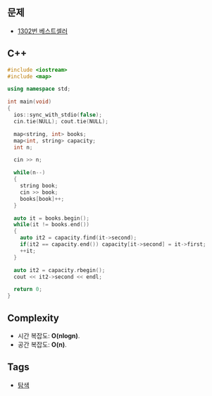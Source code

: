 ## 문제
- [1302번 베스트셀러](https://www.acmicpc.net/problem/1302)

## C++
```cpp
#include <iostream>
#include <map>

using namespace std;

int main(void)
{
  ios::sync_with_stdio(false);
  cin.tie(NULL); cout.tie(NULL);

  map<string, int> books;
  map<int, string> capacity;
  int n;

  cin >> n;

  while(n--)
  {
    string book;
    cin >> book;
    books[book]++;
  }

  auto it = books.begin();
  while(it != books.end())
  {
    auto it2 = capacity.find(it->second);
    if(it2 == capacity.end()) capacity[it->second] = it->first;
    ++it;
  }

  auto it2 = capacity.rbegin();
  cout << it2->second << endl;

  return 0;
}
```

## Complexity
- 시간 복잡도: <b>O(nlogn)</b>.
- 공간 복잡도: <b>O(n)</b>.

## Tags
- [탐색](https://github.com/myoi-oj/baekjoon-oj#search)
